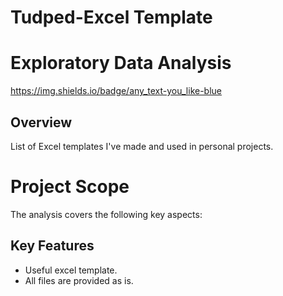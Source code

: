 # Tudped-Excel Template

# Exploratory Data Analysis

https://img.shields.io/badge/any_text-you_like-blue

## Overview
List of Excel templates I've made and used in personal projects.

# Project Scope
The analysis covers the following key aspects:

## Key Features
- Useful excel template.
- All files are provided as is.

